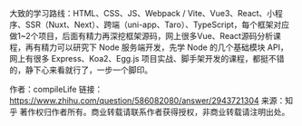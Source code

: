 大致的学习路线：HTML、CSS、JS、Webpack / Vite、Vue3、React、小程序、SSR（Nuxt、Next）、跨端（uni-app、Taro）、TypeScript，每个框架对应做1~2个项目，后面有精力再深挖框架源码，网上很多Vue、React源码分析课程，再有精力可以研究下 Node 服务端开发，先学 Node 的几个基础模块 API，网上有很多 Express、Koa2、Egg.js 项目实战、脚手架开发的课程，都挺不错的，静下心来看就行了，一步一个脚印。

作者：compileLife
链接：https://www.zhihu.com/question/586082080/answer/2943721304
来源：知乎
著作权归作者所有。商业转载请联系作者获得授权，非商业转载请注明出处。